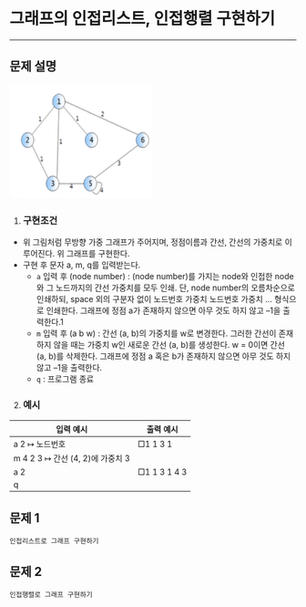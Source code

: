 <h1><strong >그래프의 인접리스트, 인접행렬 구현하기</strong></h1>
<hr>

## 문제 설명
<img src="../Reference_img/g1.png" width='250' height='200'>

1. ### 구현조건
- 위 그림처럼 무방향 가중 그래프가 주어지며, 정점이름과 간선, 간선의 가중치로 이루어진다. 위 그래프를 구현한다.
- 구현 후 문자 a, m, q를 입력받는다.
    - `a` 입력 후 (node number) : (node number)를 가지는 node와 인접한 node와 그 노드까지의 간선 가중치를 모두 인쇄. 단, node number의 오름차순으로 인쇄하되, space 외의 구분자 없이 노드번호 가중치 노드번호 가중치 ... 형식으로 인쇄한다. 그래프에 정점 a가 존재하지 않으면 아무 것도 하지 않고 –1을 출력한다.1
    - `m` 입력 후 (a b w) : 간선 (a, b)의 가중치를 w로 변경한다. 그러한 간선이 존재하지 않을 때는 가중치 w인 새로운 간선 (a, b)를 생성한다. w = 0이면 간선 (a, b)를 삭제한다. 그래프에 정점 a 혹은 b가 존재하지 않으면 아무 것도 하지 않고 –1을 출력한다.
    - `q` : 프로그램 종료

2. ### 예시
|입력 예시 | 출력 예시 |
|---|---|
|a 2 ↦ 노드번호 | □1 1 3 1|
|m 4 2 3 ↦ 간선 (4, 2)에 가중치 3 | |
|a 2 | □1 1 3 1 4 3	|
| q| |

## 문제 1
`인접리스트로 그래프 구현하기`

## 문제 2
`인접행렬로 그래프 구현하기`